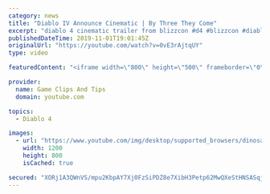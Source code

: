 ```yaml
---
category: news
title: "Diablo IV Announce Cinematic | By Three They Come"
excerpt: "diablo 4 cinematic trailer from blizzcon #d4 #blizzcon #diablo."
publishedDateTime: 2019-11-01T19:01:45Z
originalUrl: "https://youtube.com/watch?v=0vE3rAjtqUY"
type: video

featuredContent: "<iframe width=\"800\" height=\"500\" frameborder=\"0\" src=\"https://www.youtube.com/embed/0vE3rAjtqUY\" allow=\"accelerometer; autoplay; encrypted-media; gyroscope; picture-in-picture\" allowfullscreen></iframe>"

provider:
  name: Game Clips And Tips
  domain: youtube.com

topics:
  - Diablo 4

images:
  - url: "https://www.youtube.com/img/desktop/supported_browsers/dinosaur.png"
    width: 1200
    height: 800
    isCached: true

secured: "XORj1A3QWnVS/mpu2KbpAY7Xj0FzSiPDZ8e7XibH3Petp62MwQXeStHNSASqj3CVSoVC5GpBpa6F6B/k15IrYMzVRMj6S/U6N6P0P36FGw4FywfqRtZoUSsvn4F9akYB+QNHACLt4Al/H6fEWAU7MmtXhEjULiMSWkzIqzY8O5Fz87z9PUWhA85wY6bRHbMV2lhKjpYHatana7RqvEeiBHYGRKay+TSNNqqsxYQ5OqRc02O3qAJk7lSWAA9gqyLypJr0xvbrRMQlwiEezNUC8pS/t0DoJrt/KocdNK1uZMXuEOw4qFwU6mIFB+9iSqubJ6XbNZHEGRgApLryOZpXf3iYnd+QewXtWE8v1nU8G0qGI5pD2MsGx5R15b4SzKlERqiHRRkAfpt4j1YAIyn4dQ==;2a6kjEUylSd9QA4UCd4i0g=="
---
```


